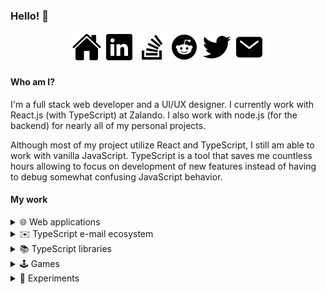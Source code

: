 ### Hello! 👋

<center>
<a href="https://matsz.dev"><img src="https://raw.githubusercontent.com/mat-sz/mat-sz/master/icons/home.svg" alt="Portfolio" /></a>
<a href="https://linkedin.com/in/mat-sz"><img src="https://raw.githubusercontent.com/mat-sz/mat-sz/master/icons/linkedin.svg" alt="LinkedIn" /></a>
<a href="https://stackoverflow.com/users/12749378/mat-sz"><img src="https://raw.githubusercontent.com/mat-sz/mat-sz/master/icons/stackoverflow.svg" alt="StackOverflow" /></a>
<a href="https://reddit.com/user/mat-sz"><img src="https://raw.githubusercontent.com/mat-sz/mat-sz/master/icons/reddit.svg" alt="Reddit" /></a>
<a href="https://twitter.com/matsz_dev"><img src="https://raw.githubusercontent.com/mat-sz/mat-sz/master/icons/twitter.svg" alt="Twitter" /></a>
<a href="mailto:contact@matsz.dev"><img src="https://raw.githubusercontent.com/mat-sz/mat-sz/master/icons/mail.svg" alt="E-mail" /></a>
</center>

#### Who am I?

I'm a full stack web developer and a UI/UX designer. I currently work with React.js (with TypeScript) at Zalando. I also work with node.js (for the backend) for nearly all of my personal projects.

Although most of my project utilize React and TypeScript, I still am able to work with vanilla JavaScript. TypeScript is a tool that saves me countless hours allowing to focus on development of new features instead of having to debug somewhat confusing JavaScript behavior.

#### My work

<details>
  <summary>🌐 Web applications</summary>

- [Instaglitch](https://github.com/instaglitch/instaglitch) - Online image effects editor, based on WebGL.
- [Instaglitch Studio](https://github.com/instaglitch/studio) - Online WebGL shader editor, optimized for image processing/effects.
- filedrop ([frontend](https://github.com/mat-sz/filedrop-web), [backend](https://github.com/mat-sz/filedrop-ws)) - User-friendly WebRTC file transfer.
- catchmail ([frontend](https://github.com/mat-sz/catchmail-web), [backend](https://github.com/mat-sz/catchmail-ws)) - Self-hosted e-mail debugging tool.
</details>

<details>
  <summary>✉️ TypeScript e-mail ecosystem</summary>

- [letterparser](https://github.com/mat-sz/letterparser) - RFC 5322 compliant e-mail parser.
- [letterbuilder](https://github.com/mat-sz/letterbuilder) - RFC 5322 compliant e-mail builder.
- [lettercoder](https://github.com/mat-sz/lettercoder) - quoted-printable and MIME word decoder.
- [react-letter](https://github.com/mat-sz/react-letter) - React e-mail presentation component (with an allowlist for tags, attributes and CSS properties supported by Gmail).
- [vue-letter](https://github.com/mat-sz/vue-letter) - Vue e-mail presentation component (based on react-letter)
- [microMTA](https://github.com/mat-sz/microMTA) - Inbound SMTP server.
</details>

<details>
  <summary>📚 TypeScript libraries</summary>

- [fxGlue](https://github.com/mat-sz/fxGlue) - Originally developed for [Instaglitch](https://instaglitch.com), a WebGL library for development of image processing applications, provides a few common functions for shaders.
- [react-var-ui](https://github.com/mat-sz/react-var-ui) - Originally developed for [Instaglitch](https://instaglitch.com), a simple React UI library, similar to dat.gui but with more functionailty.
- [react-use-pointer-drag](https://github.com/mat-sz/react-use-pointer-drag) - Originally developed for [react-var-ui](https://github.com/mat-sz/react-var-ui), a simple React hook for dragging elements around.
- [tabcast](https://github.com/mat-sz/tabcast) - A simple library to send messages between tabs using storage events.
- [upload](https://github.com/mat-sz/upload) - Minimalist TypeScript library for file uploads with progress events.
- [imtool](https://github.com/mat-sz/imtool) - Compact canvas-based library for image processing.
- [fitool](https://github.com/mat-sz/fitool) - TypeScript library for common file operations - downloads, conversions from/to ArrayBuffers, strings and data URLs.
- [typesocket](https://github.com/mat-sz/typesocket) - Simple TypeScript library for WebSockets. Handles reconnections and provides a type interface (no type checking though).
- [media-api](https://github.com/mat-sz/media-api) - Experimental library for accessing YouTube and SoundCloud data.

</details>

<details>
  <summary>🕹️ Games</summary>

- [flight](https://github.com/mat-sz/flight)
- [inkball](https://github.com/mat-sz/inkball)
- [tetris](https://github.com/mat-sz/tetris)
- [flappy-bird](https://github.com/mat-sz/flappy-bird)
- [2048](https://github.com/mat-sz/2048)

</details>

<details>
  <summary>🚀 Experiments</summary>

- [pongloader](https://github.com/mat-sz/pongloader) - Pong clone in less than 512 bytes (fits in a boot sector; x86 Assembly).
- [bfloader](https://github.com/mat-sz/bfloader) - [Brainfuck](https://en.wikipedia.org/wiki/Brainfuck) IDE/interpreter in less than 512 bytes (fits in a boot sector; x86 Assembly).
- [apple2](https://github.com/mat-sz/apple2)
- [6502](https://github.com/mat-sz/6502)
- [infiniplayer](https://github.com/mat-sz/infiniplayer)
- [faces-in-randomness](https://github.com/mat-sz/faces-in-randomness)

</details>
